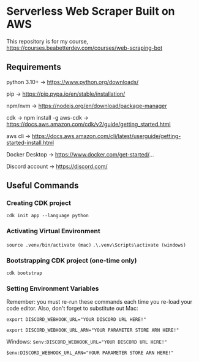 # Serverless Web Scraper Built on AWS


This repository is for my course, https://courses.beabetterdev.com/courses/web-scraping-bot

## Requirements
python 3.10+ -> https://www.python.org/downloads/

pip -> https://pip.pypa.io/en/stable/installation/

npm/nvm -> https://nodejs.org/en/download/package-manager

cdk -> npm install -g aws-cdk -> https://docs.aws.amazon.com/cdk/v2/guide/getting_started.html

aws cli -> https://docs.aws.amazon.com/cli/latest/userguide/getting-started-install.html

Docker Desktop -> https://www.docker.com/get-started/...

Discord account -> https://discord.com/

## Useful Commands
### Creating CDK project
`cdk init app --language python`

### Activating Virtual Environment
`source .venv/bin/activate (mac)`
`.\.venv\Scripts\activate (windows)`

### Bootstrapping CDK project (one-time only)
`cdk bootstrap`

### Setting Environment Variables
Remember: you must re-run these commands each time you re-load your code editor. Also, don't forget to substitute out 
Mac:

`export DISCORD_WEBHOOK_URL="YOUR DISCORD URL HERE!"`

`export DISCORD_WEBHOOK_URL_ARN="YOUR PARAMETER STORE ARN HERE!"`

Windows:
`$env:DISCORD_WEBHOOK_URL="YOUR DISCORD URL HERE!"`

`$env:DISCORD_WEBHOOK_URL_ARN="YOUR PARAMETER STORE ARN HERE!"`

